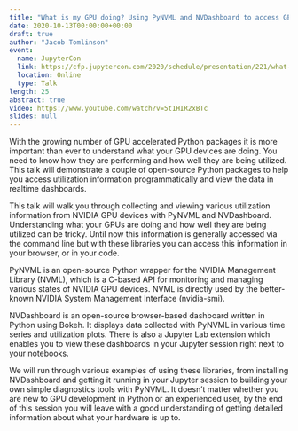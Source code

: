 ```yaml
---
title: "What is my GPU doing? Using PyNVML and NVDashboard to access GPU metrics"
date: 2020-10-13T00:00:00+00:00
draft: true
author: "Jacob Tomlinson"
event:
  name: JupyterCon
  link: https://cfp.jupytercon.com/2020/schedule/presentation/221/what-is-my-gpu-doing-using-pynvml-and-the-nvdashboard-jupyter-lab-extension-to-access-gpu-metrics/
  location: Online
  type: Talk
length: 25
abstract: true
video: https://www.youtube.com/watch?v=5t1HIR2xBTc
slides: null
---
```


With the growing number of GPU accelerated Python packages it is more important than ever to understand what your GPU devices are doing. You need to know how they are performing and how well they are being utilized. This talk will demonstrate a couple of open-source Python packages to help you access utilization information programmatically and view the data in realtime dashboards.

This talk will walk you through collecting and viewing various utilization information from NVIDIA GPU devices with PyNVML and NVDashboard. Understanding what your GPUs are doing and how well they are being utilized can be tricky. Until now this information is generally accessed via the command line but with these libraries you can access this information in your browser, or in your code.

PyNVML is an open-source Python wrapper for the NVIDIA Management Library (NVML), which is a C-based API for monitoring and managing various states of NVIDIA GPU devices. NVML is directly used by the better-known NVIDIA System Management Interface (nvidia-smi).

NVDashboard is an open-source browser-based dashboard written in Python using Bokeh. It displays data collected with PyNVML in various time series and utilization plots. There is also a Jupyter Lab extension which enables you to view these dashboards in your Jupyter session right next to your notebooks.

We will run through various examples of using these libraries, from installing NVDashboard and getting it running in your Jupyter session to building your own simple diagnostics tools with PyNVML. It doesn’t matter whether you are new to GPU development in Python or an experienced user, by the end of this session you will leave with a good understanding of getting detailed information about what your hardware is up to.
